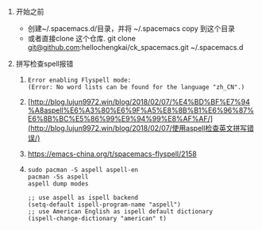 1. 开始之前
	 - 创建~/.spacemacs.d/目录，并将 ~/.spacemacs copy 到这个目录
	 - 或者直接clone 这个仓库. git clone git@github.com:hellochengkai/ck_spacemacs.git ~/.spacemacs.d

2. 拼写检查spell报错

   1. ```
      Error enabling Flyspell mode:
      (Error: No word lists can be found for the language "zh_CN".)
      ```

   2. [http://blog.lujun9972.win/blog/2018/02/07/%E4%BD%BF%E7%94%A8aspell%E6%A3%80%E6%9F%A5%E8%8B%B1%E6%96%87%E6%8B%BC%E5%86%99%E9%94%99%E8%AF%AF/](http://blog.lujun9972.win/blog/2018/02/07/使用aspell检查英文拼写错误/)

   3. https://emacs-china.org/t/spacemacs-flyspell/2158

   4. ```
      sudo pacman -S aspell aspell-en
      pacman -Ss aspell
      aspell dump modes
      
      ;; use aspell as ispell backend
      (setq-default ispell-program-name "aspell")  
      ;; use American English as ispell default dictionary  
      (ispell-change-dictionary "american" t)
      ```